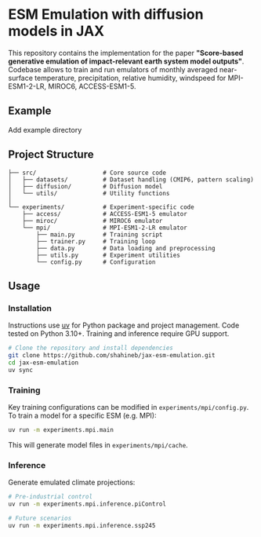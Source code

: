 # ESM Emulation with diffusion models in JAX

This repository contains the implementation for the paper **"Score-based generative emulation of impact-relevant earth system model outputs"**. Codebase allows to train and run emulators of monthly averaged near-surface temperature, precipitation, relative humidity, windspeed for MPI-ESM1-2-LR, MIROC6, ACCESS-ESM1-5.



## Example

Add example directory


## Project Structure
```
├── src/                   # Core source code
│   ├── datasets/          # Dataset handling (CMIP6, pattern scaling)
│   ├── diffusion/         # Diffusion model
│   └── utils/             # Utility functions
│
└── experiments/           # Experiment-specific code
    ├── access/            # ACCESS-ESM1-5 emulator
    ├── miroc/             # MIROC6 emulator
    └── mpi/               # MPI-ESM1-2-LR emulator
        ├── main.py        # Training script
        ├── trainer.py     # Training loop
        ├── data.py        # Data loading and preprocessing
        ├── utils.py       # Experiment utilities
        └── config.py      # Configuration
```



## Usage

### Installation

Instructions use [uv](https://docs.astral.sh/uv/) for Python package and project management. Code tested on Python 3.10+. Training and inference require GPU support.
```bash
# Clone the repository and install dependencies
git clone https://github.com/shahineb/jax-esm-emulation.git
cd jax-esm-emulation
uv sync
```


### Training

Key training configurations can be modified in `experiments/mpi/config.py`. To train a model for a specific ESM (e.g. MPI):
```bash
uv run -m experiments.mpi.main
```
This will generate model files in `experiments/mpi/cache`.


### Inference

Generate emulated climate projections:
```bash
# Pre-industrial control
uv run -m experiments.mpi.inference.piControl

# Future scenarios
uv run -m experiments.mpi.inference.ssp245
```
